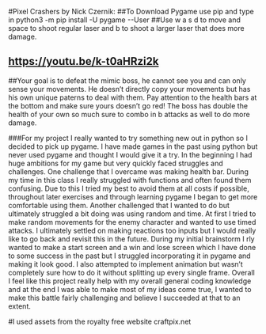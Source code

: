 #Pixel Crashers by Nick Czernik: 
##To Download Pygame use pip and type in python3 -m pip install -U pygame --User
##Use w a s d to move and space to shoot regular laser and b to shoot a larger laser that does more damage.
## https://youtu.be/k-t0aHRzi2k
##Your goal is to defeat the mimic boss, he cannot see you and can only sense your movements. He doesn’t directly copy your movements but has his own unique paterns to deal with them. Pay attention to the health bars at the bottom and make sure yours doesn’t go red!  The boss has double the health of your own so much sure to combo in b attacks as well to do more damage. 

###For my project I really wanted to try something new out in python so I decided to pick up pygame. I have made games in the past using python but never used pygame and thought I would give it a try. In the beginning I had huge ambitions for my game but very quickly faced struggles and challenges. One challenge that I overcame was making health bar. During my time in this class I really struggled with functions and often found them confusing. Due to this I tried my best to avoid them at all costs if possible, throughout later exercises and through learning pygame I began to get more comfortable using them. Another challenged that I wanted to do but ultimately struggled a bit doing was using random and time. At first I tried to make random movements for the enemy character and wanted to use timed attacks. I ultimately settled on making reactions too inputs but I would really like to go back and revisit this in the future.  During my initial brainstorm I rly wanted to make a start screen and a win and lose screen which I have done to some success in the past but I struggled incorporating it in pygame and making it look good. I also attempted to implement animation but wasn’t completely sure how to do it without splitting up every single frame. Overall I feel like this project really help with my overall general coding knowledge and at the end I was able to make most of my ideas come true, I wanted to make this battle fairly challenging and believe I succeeded at that to an extent.

#I used assets from the royalty free website craftpix.net
